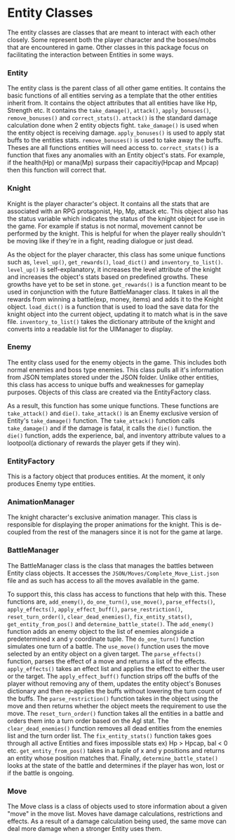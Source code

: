 # Entity Classes
The entity classes are classes that are meant to interact with each other closely.
Some represent both the player character and the bosses/mobs that are encountered in game.
Other classes in this package focus on facilitating the interaction between Entities in some ways.

### Entity
The entity class is the parent class of all other game entities. It contains the basic
functions of all entities serving as a template that the other entities inherit from.
It contains the object attributes that all entities have like Hp, Strength etc. It contains the 
`take_damage()`, `attack()`, `apply_bonuses()`, `remove_bonuses()` and `correct_stats()`. `attack()` is the standard damage
calculation done when 2 entity objects fight. `take_damage()` is used when the entity object is receiving damage.
`apply_bonuses()` is used to apply stat buffs to the entities stats. `remove_bonuses()` is used to take away the 
buffs. Theses are all functions entities will need access to. `correct_stats()` is a function that fixes any anomalies with an
Entity object's stats. For example, if the health(Hp) or mana(Mp) surpass their capacitiy(Hpcap and Mpcap) then
this function will correct that. 

### Knight
Knight is the player character's object. It contains all the stats that are associated with an
RPG protagonist, Hp, Mp, attack etc. This object also has the status variable which indicates the status
of the knight object for use in the game. For example if status is not normal, movement cannot be performed by the knight. 
This is helpful for when the player really shouldn't be moving like if they're in a fight, reading dialogue
or just dead.

As the object for the player character, this class has some unique functions such as, `level_up()`, `get_rewards()`, `load_dict()` and `inventory_to_list()`.
`level_up()` is self-explanatory, it increases the level attribute of the knight and increases the object's stats based on 
predefined growths. These growths have yet to be set in stone. `get_rewards()` is a function meant to be used in conjunction with 
the future BattleManager class. It takes in all the rewards from winning a battle(exp, money, items) and adds it to the 
Knight object. `load_dict()` is a function that is used to load the save data for the knight object into the current object, updating it 
to match what is in the save file. `inventory_to_list()` takes the dictionary attribute of the knight and converts into a readable list for
the UIManager to display.

### Enemy
The entity class used for the enemy objects in the game. This includes both normal enemies and boss type enemies.
This class pulls all it's information from JSON templates stored under the JSON folder. Unlike other entities,
this class has access to unique buffs and weaknesses for gameplay purposes. Objects of this class are created via the 
EntityFactory class.

As a result, this function has some unique functions. These functions are `take_attack()` and `die()`. `take_attack()` is an Enemy exclusive
version of Entity's `take_damage()` function. The `take_attack()` function calls `take_damage()` and if the damage is fatal, it calls the `die()` function.
the `die()` function, adds the experience, bal, and inventory attribute values to a lootpool(a dictionary of rewards the player gets if they win).

### EntityFactory
This is a factory object that produces entities. At the moment, it only produces Enemy type entities.

### AnimationManager
The knight character's exclusive animation manager. This class is responsible for displaying the proper animations
for the knight. This is de-coupled from the rest of the managers since it is not for the game at large.

### BattleManager
The BattleManager class is the class that manages the battles between Entity class objects.
It accesses the `JSON/Moves/Complete_Move_List.json` file and as such has access to all the
moves available in the game.

To support this, this class has access to functions that help with this. These functions are,
`add_enemy()`, `do_one_turn()`, `use_move()`, `parse_effects()`, `apply_effects()`, `apply_effect_buff()`,
`parse_restriction()`, `reset_turn_order()`, `clear_dead_enemies()`, `fix_entity_stats()`, `get_entity_from_pos()`
and `determine_battle_state()`. The `add_enemy()` function adds an enemy object to the list of enemies alongside
a predetermined x and y coordinate tuple. The `do_one_turn()` function simulates one turn of a battle. 
The `use_move()` function uses the move selected by an entity object on a given target. 
The `parse_effects()` function, parses the effect of a move and returns a list of the effects. 
`apply_effects()` takes an effect list and applies the effect to either the user or the target. 
The `apply_effect_buff()` function strips off the buffs of the player without removing any of them, 
updates the entity object's Bonuses dictionary and then re-applies the buffs without lowering the 
turn count of the buffs. The `parse_restriction()` function takes in the object using the move 
and then returns whether the object meets the requirement to use the move. The `reset_turn_order()` function takes all 
the entities in a battle and orders them into a turn order based
on the Agl stat. The `clear_dead_enemies()` function removes all dead entities from the 
enemies list and the turn order list. The `fix_entity_stats()` function takes goes through all active
Entities and fixes impossible stats ex) Hp > Hpcap, bal < 0 etc. `get_entity_from_pos()` takes in a tuple
of x and y positions and returns an entity whose position matches that.
Finally, `determine_battle_state()` looks at the state of the battle and determines if the player has won, lost or if the 
battle is ongoing.

### Move
The Move class is a class of objects used to store information about a given "move" in the 
move list. Moves have damage calculations, restrictions and effects. As a result of a damage calculation
being used, the same move can deal more damage when a stronger Entity uses them.
